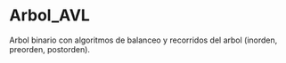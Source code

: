 # Arbol_AVL
Arbol binario con algoritmos de balanceo y recorridos del arbol (inorden, preorden, postorden).
